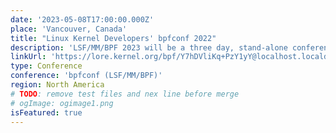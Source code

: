 ```yaml
---
date: '2023-05-08T17:00:00.000Z'
place: 'Vancouver, Canada'
title: "Linux Kernel Developers' bpfconf 2022"
description: 'LSF/MM/BPF 2023 will be a three day, stand-alone conference with four subsystem-specific tracks, cross-track discussions, as well as BoF and hacking sessions.'
linkUrl: 'https://lore.kernel.org/bpf/Y7hDVliKq+PzY1yY@localhost.localdomain/'
type: Conference
conference: 'bpfconf (LSF/MM/BPF)'
region: North America
# TODO: remove test files and nex line before merge
# ogImage: ogimage1.png
isFeatured: true
---
```

